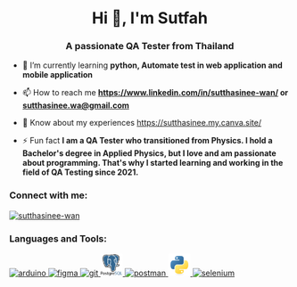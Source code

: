 <h1 align="center">Hi 👋, I'm Sutfah</h1>
<h3 align="center">A passionate QA Tester from Thailand</h3>

- 🌱 I’m currently learning **python, Automate test in web application and mobile application**

- 📫 How to reach me **https://www.linkedin.com/in/sutthasinee-wan/ or sutthasinee.wa@gmail.com**

- 📄 Know about my experiences https://sutthasinee.my.canva.site/

- ⚡ Fun fact **I am a QA Tester who transitioned from Physics. I hold a Bachelor's degree in Applied Physics, but I love and am passionate about programming. That's why I started learning and working in the field of QA Testing since 2021.**

<h3 align="left">Connect with me:</h3>
<p align="left">
<a href="https://linkedin.com/in/sutthasinee-wan" target="blank"><img align="center" src="https://raw.githubusercontent.com/rahuldkjain/github-profile-readme-generator/master/src/images/icons/Social/linked-in-alt.svg" alt="sutthasinee-wan" height="30" width="40" /></a>
</p>

<h3 align="left">Languages and Tools:</h3>
<p align="left"> <a href="https://www.arduino.cc/" target="_blank" rel="noreferrer"> <img src="https://cdn.worldvectorlogo.com/logos/arduino-1.svg" alt="arduino" width="40" height="40"/> </a> <a href="https://www.figma.com/" target="_blank" rel="noreferrer"> <img src="https://www.vectorlogo.zone/logos/figma/figma-icon.svg" alt="figma" width="40" height="40"/> </a> <a href="https://git-scm.com/" target="_blank" rel="noreferrer"> <img src="https://www.vectorlogo.zone/logos/git-scm/git-scm-icon.svg" alt="git" width="40" height="40"/> </a> <a href="https://www.postgresql.org" target="_blank" rel="noreferrer"> <img src="https://raw.githubusercontent.com/devicons/devicon/master/icons/postgresql/postgresql-original-wordmark.svg" alt="postgresql" width="40" height="40"/> </a> <a href="https://postman.com" target="_blank" rel="noreferrer"> <img src="https://www.vectorlogo.zone/logos/getpostman/getpostman-icon.svg" alt="postman" width="40" height="40"/> </a> <a href="https://www.python.org" target="_blank" rel="noreferrer"> <img src="https://raw.githubusercontent.com/devicons/devicon/master/icons/python/python-original.svg" alt="python" width="40" height="40"/> </a> <a href="https://www.selenium.dev" target="_blank" rel="noreferrer"> <img src="https://raw.githubusercontent.com/detain/svg-logos/780f25886640cef088af994181646db2f6b1a3f8/svg/selenium-logo.svg" alt="selenium" width="40" height="40"/> </a> </p>

